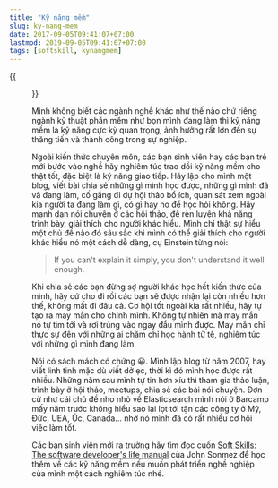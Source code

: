 ```yaml
---
title: "Kỹ năng mềm"
slug: ky-nang-mem
date: 2017-09-05T09:41:07+07:00
lastmod: 2019-09-05T09:41:07+07:00
tags: [softskill, kynangmem]
---
```


{{<figure title="Duy Do talked about Elasticsearch at Barcamp 2016" src="/images/posts/duydo_elastcicsearch_at_barcamp2016.jpg">}}

Mình không biết các ngành nghề khác như thế nào chứ riêng ngành kỹ thuật phần mềm như bọn mình đang làm thì kỹ năng mềm là kỹ năng cực kỳ quan trọng, ảnh hưởng rất lớn đến sự thăng tiến và thành công trong sự nghiệp.

<!--more-->

Ngoài kiến thức chuyên môn, các bạn sinh viên hay các bạn trẻ mới bước vào nghề hãy nghiêm túc trao dồi kỹ năng mềm cho thật tốt, đặc biệt là kỹ năng giao tiếp. Hãy lập cho mình một blog, viết bài chia sẻ những gì mình học được, những gì mình đã và đang làm, cố gắng đi dự hội thảo bổ ích, quan sát xem ngoài kia người ta đang làm gì, có gì hay ho để học hỏi không. Hãy mạnh dạn nói chuyện ở các hội thảo, để rèn luyện khả năng trình bày, giải thích cho người khác hiểu. Mình chỉ thật sự hiểu một chủ đề nào đó sâu sắc khi mình có thể giải thích cho người khác hiểu nó một cách dễ dàng, cụ Einstein từng nói:

> If you can't explain it simply, you don't understand it well enough.

Khi chia sẻ các bạn đừng sợ người khác học hết kiến thức của mình, hãy cứ cho đi rồi các bạn sẽ được nhận lại còn nhiều hơn thế, không mất đi đâu cả. Cơ hội tốt ngoài kia rất nhiều, hãy tự tạo ra may mắn cho chính mình. Không tự nhiên mà may mắn nó tự tìm tới và rơi trúng vào ngay đầu mình được. May mắn chỉ thực sự đến với những ai chăm chỉ học hành tử tế, nghiêm túc với những gì mình đang làm.

Nói có sách mách có chứng 😀. Mình lập blog từ năm 2007, hay viết linh tinh mặc dù viết dở ẹc, thời kì đó mình học được rất nhiều. Những năm sau mình tự tin hơn xíu thì tham gia thảo luận, trình bày ở hội thảo, meetups, chia sẻ các bài nói chuyện. Đơn cử như cái chủ đề nho nhỏ về Elasticsearch mình nói ở Barcamp mấy năm trước không hiểu sao lại lọt tới tận các công ty ở Mỹ, Đức, UEA, Úc, Canada… nhờ nó mình đã có rất nhiều cơ hội việc làm tốt.

Các bạn sinh viên mới ra trường hãy tìm đọc cuốn [Soft Skills: The software developer's life manual](https://www.amazon.com/Soft-Skills-Software-Developers-Manual/dp/B0158SJ3EM/ref=sr_1_2?keywords=Soft+Skills%3A+The+software+developer%E2%80%99s+life+manual&qid=1567652157&s=gateway&sr=8-2) của John Sonmez để học thêm về các kỹ năng mềm nếu muốn phát triển nghề nghiệp của mình một cách nghiêm túc nhé.
